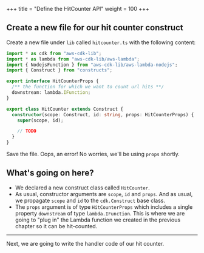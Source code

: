 +++
title = "Define the HitCounter API"
weight = 100
+++

## Create a new file for our hit counter construct

Create a new file under `lib` called `hitcounter.ts` with the following content:

```ts
import * as cdk from "aws-cdk-lib";
import * as lambda from "aws-cdk-lib/aws-lambda";
import { NodejsFunction } from "aws-cdk-lib/aws-lambda-nodejs";
import { Construct } from "constructs";

export interface HitCounterProps {
  /** the function for which we want to count url hits **/
  downstream: lambda.IFunction;
}

export class HitCounter extends Construct {
  constructor(scope: Construct, id: string, props: HitCounterProps) {
    super(scope, id);

    // TODO
  }
}
```

Save the file. Oops, an error! No worries, we'll be using `props` shortly.

## What's going on here?

- We declared a new construct class called `HitCounter`.
- As usual, constructor arguments are `scope`, `id` and `props`. And as usual, we
  propagate `scope` and `id` to the `cdk.Construct` base class.
- The `props` argument is of type `HitCounterProps` which includes a single
  property `downstream` of type `lambda.IFunction`. This is where we are going to "plug in" the
  Lambda function we created in the previous chapter so it can be hit-counted.

---

Next, we are going to write the handler code of our hit counter.
